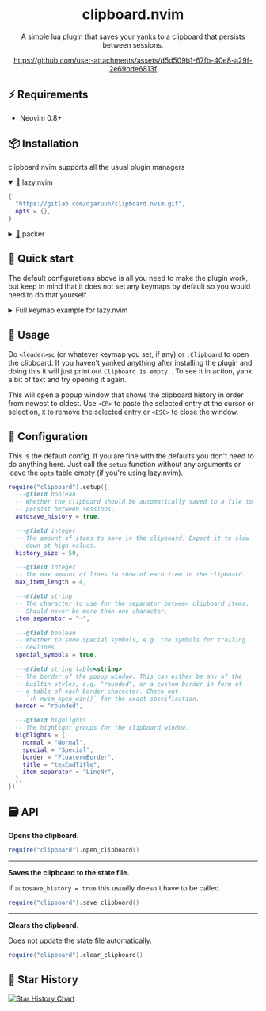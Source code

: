 <div align="center">

# clipboard.nvim

A simple lua plugin that saves your yanks to a clipboard that persists between sessions.

https://github.com/user-attachments/assets/d5d509b1-67fb-40e8-a29f-2e69bde6813f

</div>

## ⚡ Requirements

- Neovim 0.8+

## 📦 Installation

clipboard.nvim supports all the usual plugin managers

<details open>
  <summary><a href="https://github.com/folke/lazy.nvim">🔗</a> lazy.nvim</summary>

```lua
{
  "https://gitlab.com/djaruun/clipboard.nvim.git",
  opts = {},
}
```
</details>

<details>
  <summary><a href="https://github.com/wbthomason/packer.nvim">🔗</a> packer</summary>

```lua
use({
   "https://gitlab.com/djaruun/clipboard.nvim.git",
   config = function()
   require("clipboard").setup()
   end,
})
```
</details>

## 🔌 Quick start

The default configurations above is all you need to make the plugin work, but keep in mind that it does not set any keymaps by default so you would need to do that yourself.

<details>
<summary>Full keymap example for lazy.nvim</summary>

```lua
{
  "djaruun/clipboard.nvim",
  opts = {},
  keys = {
    {
      mode = { "n", "v" },
      "<leader>sc",
      function()
        require("clipboard").open_clipboard()
      end,
      desc = "Open clipboard",
    },
  }
}
```
</details>

## 🚀 Usage

Do `<leader>sc` (or whatever keymap you set, if any) or `:Clipboard` to open the clipboard. If you haven't yanked anything after installing the plugin and doing this it will just print out `Clipboard is empty.`. To see it in action, yank a bit of text and try opening it again.

This will open a popup window that shows the clipboard history in order from newest to oldest. Use `<CR>` to paste the selected entry at the cursor or selection, `X` to remove the selected entry or `<ESC>` to close the window.

## 🔧 Configuration

This is the default config. If you are fine with the defaults you don't need to do anything here. Just call the `setup` function without any arguments or leave the `opts` table empty (if you're using lazy.nvim).

```lua
require("clipboard").setup({
  ---@field boolean
  -- Whether the clipboard should be automatically saved to a file to
  -- persist between sessions.
  autosave_history = true,

  ---@field integer
  -- The amount of items to save in the clipboard. Expect it to slow
  -- down at high values.
  history_size = 50,

  ---@field integer
  -- The max amount of lines to show of each item in the clipboard.
  max_item_length = 4,

  ---@field string
  -- The character to use for the separator between clipboard items.
  -- Should never be more than one character.
  item_separator = "─",

  ---@field boolean
  -- Whether to show special symbols, e.g. the symbols for trailing
  -- newlines.
  special_symbols = true,

  ---@field string|table<string>
  -- The border of the popup window. This can either be any of the
  -- builtin styles, e.g. "rounded", or a custom border in form of
  -- a table of each border character. Check out
  -- `:h nvim_open_win()` for the exact specification.
  border = "rounded",

  ---@field highlights
  -- The highlight groups for the clipboard window.
  highlights = {
    normal = "Normal",
    special = "Special",
    border = "FloatermBorder",
    title = "texCmdTitle",
    item_separator = "LineNr",
  },
})
```

## 🗃️ API

**Opens the clipboard.**
```lua
require("clipboard").open_clipboard()
```

---

**Saves the clipboard to the state file.**

If `autosave_history = true` this usually doesn't have to be called.
```lua
require("clipboard").save_clipboard()
```

---

**Clears the clipboard.**

Does not update the state file automatically.
```lua
require("clipboard").clear_clipboard()
```

## 💫 Star History

[![Star History Chart](https://api.star-history.com/svg?repos=djaruun/clipboard.nvim&type=Date&theme=dark)](https://star-history.com/#djaruun/clipboard.nvim&Date)
